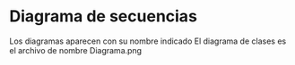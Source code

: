 # Diagrama de secuencias

Los diagramas aparecen con su nombre indicado
El diagrama de clases es el archivo de nombre Diagrama.png
